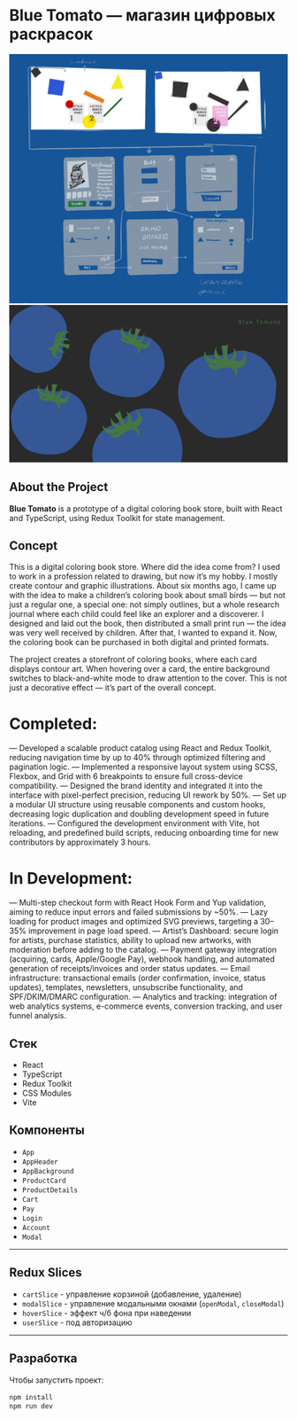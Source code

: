 # Blue Tomato — магазин цифровых раскрасок

![Sketch](./public/images/sketch.jpg)  
![Background](./public/images/background.jpg)

## About the Project

**Blue Tomato** is a prototype of a digital coloring book store, built with React and TypeScript, using Redux Toolkit for state management.

## Concept
This is a digital coloring book store.
Where did the idea come from? I used to work in a profession related to drawing, but now it’s my hobby. I mostly create contour and graphic illustrations. About six months ago, I came up with the idea to make a children’s coloring book about small birds — but not just a regular one, a special one: not simply outlines, but a whole research journal where each child could feel like an explorer and a discoverer.
I designed and laid out the book, then distributed a small print run — the idea was very well received by children. After that, I wanted to expand it.
Now, the coloring book can be purchased in both digital and printed formats.

The project creates a storefront of coloring books, where each card displays contour art. When hovering over a card, the entire background switches to black-and-white mode to draw attention to the cover. This is not just a decorative effect — it’s part of the overall concept.

# Completed:
— Developed a scalable product catalog using React and Redux Toolkit, reducing navigation time by up to 40% through optimized filtering and pagination logic.
— Implemented a responsive layout system using SCSS, Flexbox, and Grid with 6 breakpoints to ensure full cross-device compatibility.
— Designed the brand identity and integrated it into the interface with pixel-perfect precision, reducing UI rework by 50%.
— Set up a modular UI structure using reusable components and custom hooks, decreasing logic duplication and doubling development speed in future iterations.
— Configured the development environment with Vite, hot reloading, and predefined build scripts, reducing onboarding time for new contributors by approximately 3 hours.

 # In Development:
— Multi-step checkout form with React Hook Form and Yup validation, aiming to reduce input errors and failed submissions by ~50%.
— Lazy loading for product images and optimized SVG previews, targeting a 30–35% improvement in page load speed.
— Artist’s Dashboard: secure login for artists, purchase statistics, ability to upload new artworks, with moderation before adding to the catalog.
— Payment gateway integration (acquiring, cards, Apple/Google Pay), webhook handling, and automated generation of receipts/invoices and order status updates.
— Email infrastructure: transactional emails (order confirmation, invoice, status updates), templates, newsletters, unsubscribe functionality, and SPF/DKIM/DMARC configuration.
— Analytics and tracking: integration of web analytics systems, e-commerce events, conversion tracking, and user funnel analysis.


## Стек

- React
- TypeScript
- Redux Toolkit
- CSS Modules
- Vite

## Компоненты

- `App`
- `AppHeader`
- `AppBackground`
- `ProductCard`
- `ProductDetails`
- `Cart`
- `Pay`
- `Login`
- `Account`
- `Modal`

---

## Redux Slices

- `cartSlice` - управление корзиной (добавление, удаление)
- `modalSlice` - управление модальными окнами (`openModal`, `closeModal`)
- `hoverSlice` - эффект ч/б фона при наведении
- `userSlice` - под авторизацию

---
## Разработка

Чтобы запустить проект:

```bash
npm install
npm run dev
